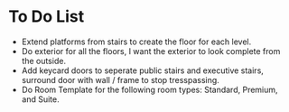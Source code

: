 # To Do List

* Extend platforms from stairs to create the floor for each level.
* Do exterior for all the floors, I want the exterior to look complete from the outside.
* Add keycard doors to seperate public stairs and executive stairs, surround door with wall / frame to stop tresspassing.
* Do Room Template for the following room types: Standard, Premium, and Suite.
